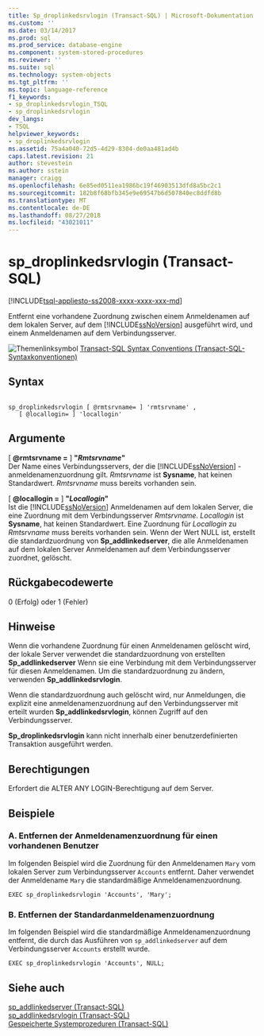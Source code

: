 ```yaml
---
title: Sp_droplinkedsrvlogin (Transact-SQL) | Microsoft-Dokumentation
ms.custom: ''
ms.date: 03/14/2017
ms.prod: sql
ms.prod_service: database-engine
ms.component: system-stored-procedures
ms.reviewer: ''
ms.suite: sql
ms.technology: system-objects
ms.tgt_pltfrm: ''
ms.topic: language-reference
f1_keywords:
- sp_droplinkedsrvlogin_TSQL
- sp_droplinkedsrvlogin
dev_langs:
- TSQL
helpviewer_keywords:
- sp_droplinkedsrvlogin
ms.assetid: 75a4a040-72d5-4d29-8304-de0aa481ad4b
caps.latest.revision: 21
author: stevestein
ms.author: sstein
manager: craigg
ms.openlocfilehash: 6e85ed0511ea1986bc19f46903513dfd8a5bc2c1
ms.sourcegitcommit: 182b8f68bfb345e9e69547b6d507840ec8ddfd8b
ms.translationtype: MT
ms.contentlocale: de-DE
ms.lasthandoff: 08/27/2018
ms.locfileid: "43021011"
---
```

# <a name="spdroplinkedsrvlogin-transact-sql"></a>sp_droplinkedsrvlogin (Transact-SQL)
[!INCLUDE[tsql-appliesto-ss2008-xxxx-xxxx-xxx-md](../../includes/tsql-appliesto-ss2008-xxxx-xxxx-xxx-md.md)]

  Entfernt eine vorhandene Zuordnung zwischen einem Anmeldenamen auf dem lokalen Server, auf dem [!INCLUDE[ssNoVersion](../../includes/ssnoversion-md.md)] ausgeführt wird, und einem Anmeldenamen auf dem Verbindungsserver.  
  
 ![Themenlinksymbol](../../database-engine/configure-windows/media/topic-link.gif "Topic link icon") [Transact-SQL Syntax Conventions (Transact-SQL-Syntaxkonventionen)](../../t-sql/language-elements/transact-sql-syntax-conventions-transact-sql.md)  
  
## <a name="syntax"></a>Syntax  
  
```  
  
sp_droplinkedsrvlogin [ @rmtsrvname= ] 'rmtsrvname' ,   
   [ @locallogin= ] 'locallogin'  
```  
  
## <a name="arguments"></a>Argumente  
 [  **@rmtsrvname =** ] **"***Rmtsrvname***"**  
 Der Name eines Verbindungsservers, der die [!INCLUDE[ssNoVersion](../../includes/ssnoversion-md.md)] -anmeldenamenzuordnung gilt. *Rmtsrvname* ist **Sysname**, hat keinen Standardwert. *Rmtsrvname* muss bereits vorhanden sein.  
  
 [  **@locallogin =** ] **"***Locallogin***"**  
 Ist die [!INCLUDE[ssNoVersion](../../includes/ssnoversion-md.md)] Anmeldenamen auf dem lokalen Server, die eine Zuordnung mit dem Verbindungsserver *Rmtsrvname*. *Locallogin* ist **Sysname**, hat keinen Standardwert. Eine Zuordnung für *Locallogin* zu *Rmtsrvname* muss bereits vorhanden sein. Wenn der Wert NULL ist, erstellt die standardzuordnung von **Sp_addlinkedserver**, die alle Anmeldenamen auf dem lokalen Server Anmeldenamen auf dem Verbindungsserver zuordnet, gelöscht.  
  
## <a name="return-code-values"></a>Rückgabecodewerte  
 0 (Erfolg) oder 1 (Fehler)  
  
## <a name="remarks"></a>Hinweise  
 Wenn die vorhandene Zuordnung für einen Anmeldenamen gelöscht wird, der lokale Server verwendet die standardzuordnung von erstellten **Sp_addlinkedserver** Wenn sie eine Verbindung mit dem Verbindungsserver für diesen Anmeldenamen. Um die standardzuordnung zu ändern, verwenden **Sp_addlinkedsrvlogin**.  
  
 Wenn die standardzuordnung auch gelöscht wird, nur Anmeldungen, die explizit eine anmeldenamenzuordnung auf den Verbindungsserver mit erteilt wurden **Sp_addlinkedsrvlogin**, können Zugriff auf den Verbindungsserver.  
  
 **Sp_droplinkedsrvlogin** kann nicht innerhalb einer benutzerdefinierten Transaktion ausgeführt werden.  
  
## <a name="permissions"></a>Berechtigungen  
 Erfordert die ALTER ANY LOGIN-Berechtigung auf dem Server.  
  
## <a name="examples"></a>Beispiele  
  
### <a name="a-removing-the-login-mapping-for-an-existing-user"></a>A. Entfernen der Anmeldenamenzuordnung für einen vorhandenen Benutzer  
 Im folgenden Beispiel wird die Zuordnung für den Anmeldenamen `Mary` vom lokalen Server zum Verbindungsserver `Accounts` entfernt. Daher verwendet der Anmeldename `Mary` die standardmäßige Anmeldenamenzuordnung.  
  
```  
EXEC sp_droplinkedsrvlogin 'Accounts', 'Mary';  
```  
  
### <a name="b-removing-the-default-login-mapping"></a>B. Entfernen der Standardanmeldenamenzuordnung  
 Im folgenden Beispiel wird die standardmäßige Anmeldenamenzuordnung entfernt, die durch das Ausführen von `sp_addlinkedserver` auf dem Verbindungsserver `Accounts` erstellt wurde.  
  
```  
EXEC sp_droplinkedsrvlogin 'Accounts', NULL;  
```  
  
## <a name="see-also"></a>Siehe auch  
 [sp_addlinkedserver &#40;Transact-SQL&#41;](../../relational-databases/system-stored-procedures/sp-addlinkedserver-transact-sql.md)   
 [sp_addlinkedsrvlogin &#40;Transact-SQL&#41;](../../relational-databases/system-stored-procedures/sp-addlinkedsrvlogin-transact-sql.md)   
 [Gespeicherte Systemprozeduren &#40;Transact-SQL&#41;](../../relational-databases/system-stored-procedures/system-stored-procedures-transact-sql.md)  
  
  
